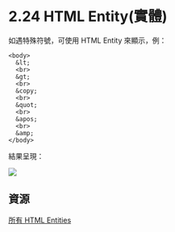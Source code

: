 # 2.24 HTML Entity(實體)

如遇特殊符號，可使用 HTML Entity 來顯示，例：

```markup
<body>
  &lt;
  <br>
  &gt;
  <br>
  &copy;
  <br>
  &quot;
  <br>
  &apos;
  <br>
  &amp;
</body>
```

結果呈現：

![](../.gitbook/assets/html\_entities.png)

## 資源

[所有 HTML Entities](https://www.freeformatter.com/html-entities.html)



